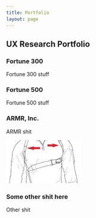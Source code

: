```yaml
---
title: Portfolio
layout: page
---
```

## UX Research Portfolio

### Fortune 300

Fortune 300 stuff

### Fortune 500

Fortune 500 stuff

### ARMR, Inc.

ARMR shit

<img alt="arms straps" width="200px" src="/assets/images/Arm Straps of Harness.jpg"/>

### Some other shit here

Other shit

